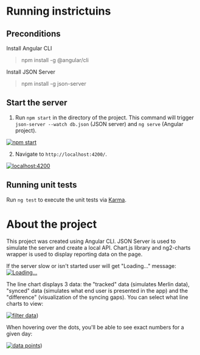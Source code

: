 # Running instrictuins

## Preconditions

Install Angular CLI
> npm install -g @angular/cli

Install JSON Server
> npm install -g json-server

## Start the server

1. Run `npm start` in the directory of the project. This command will trigger `json-server --watch db.json` (JSON server) and `ng serve` (Angular project). 

[![npm start](https://media.giphy.com/media/fYMgrEw4xE8rZJW7se/giphy.gif)](https://drive.google.com/open?id=1Bce9hbAGv8dPFB-EK5GNzJ5IwYMHSyNu)


2. Navigate to `http://localhost:4200/`.

[![localhost:4200](https://media.giphy.com/media/elDtrUpkrh8UpmRJQq/giphy.gif)](https://drive.google.com/open?id=1SNBX1oQljx7-EPKg7YOvK6mmcRdra8_I)


## Running unit tests

Run `ng test` to execute the unit tests via [Karma](https://karma-runner.github.io).

# About the project

This project was created using Angular CLI.
JSON Server is used to simulate the server and create a local API.
Chart.js library and ng2-charts wrapper is used to display reporting data on the page.

If the server slow or isn't started user will get "Loading..." message:
[![Loading...](https://media.giphy.com/media/ghHrtsd8SqjQnDDCwz/giphy.gif)](https://drive.google.com/open?id=1N2UF0EcV0IlBd77fg47n_OrN0R-nuVVk)

The line chart displays 3 data: the "tracked" data (simulates Merlin data), "synced" data (simulates what end user is presented in the app) and the "difference" (visualization of the syncing gaps). You can select what line charts to view:

[![filter data](https://media.giphy.com/media/RfY8XEieq2nNMrZWe2/giphy.gif)](https://drive.google.com/open?id=1N2UF0EcV0IlBd77fg47n_OrN0R-nuVVk))

When hovering over the dots, you'll be able to see exact numbers for a given day:

[![data points](https://media.giphy.com/media/UU1N93QFTLniyUhH7W/giphy.gif)](https://drive.google.com/open?id=1VFi9AWYfxh8xZSL5dNELLbU2VA9ZqRGg))
